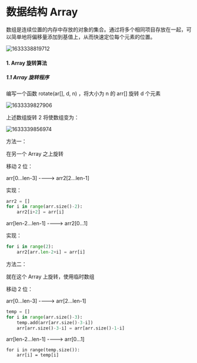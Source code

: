 # 数据结构 Array

数组是连续位置的内存中存放的对象的集合。通过将多个相同项目存放在一起，可以简单地将偏移量添加到基值上，从而快速定位每个元素的位置。

![1633338819712](C:\Users\Administrator\AppData\Roaming\Typora\typora-user-images\1633338819712.png)

#### 1. Array 旋转算法

##### 1.1 Array 旋转程序

编写一个函数 rotate(ar[], d, n) ，将大小为 n 的 arr[] 旋转 d 个元素

![1633339827906](C:\Users\Administrator\AppData\Roaming\Typora\typora-user-images\1633339827906.png)

上述数组旋转 2 将使数组变为：

![1633339856974](C:\Users\Administrator\AppData\Roaming\Typora\typora-user-images\1633339856974.png)

方法一：

在另一个 Array 之上旋转

移动 2 位：

arr[0...len-3] ----> arr2[2...len-1]

实现：

~~~python
arr2 = []
for i in range(arr.size()-2):
    arr2[i+2] = arr[i]
~~~

arr[len-2...len-1] ----> arr2[0...1]

实现：

~~~python
for i in range(2):
    arr2[arr.len-2+i] = arr[i]
~~~



方法二：

就在这个 Array 上旋转，使用临时数组

移动 2 位：

arr[0...len-3] ----> arr[2...len-1]

~~~python
temp = []
for i in range(arr.size()-3):
    temp.add(arr[arr.size()-3-i])
    arr[arr.size()-3-i] = arr[arr.size()-1-i]
~~~

arr[len-2...len-1] ----> arr[0...1]

~~~
for i in range(temp.size()):
    arr[i] = temp[i]
~~~